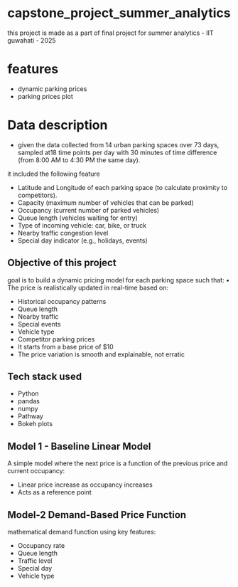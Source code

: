 # capstone_project_summer_analytics

this project is made as a part of final project for summer analytics - IIT guwahati - 2025

# features 
- dynamic parking prices
- parking prices plot 

# Data description 
- given the data collected from 14 urban parking spaces over 73 days, sampled at18 time points per day with 30 minutes of time difference (from 8:00 AM to 4:30
PM the same day).

it included the following feature 
- Latitude and Longitude of each parking space (to calculate proximity to competitors).
- Capacity (maximum number of vehicles that can be parked)
- Occupancy (current number of parked vehicles)
- Queue length (vehicles waiting for entry)
- Type of incoming vehicle: car, bike, or truck
- Nearby traffic congestion level
- Special day indicator (e.g., holidays, events)

## Objective of this project
goal is to build a dynamic pricing model for each parking space such that:
• The price is realistically updated in real-time based on:
-  Historical occupancy patterns
-  Queue length
-  Nearby traffic
-  Special events
-  Vehicle type
-  Competitor parking prices
-  It starts from a base price of $10
-  The price variation is smooth and explainable, not erratic

## Tech stack used 
- Python 
- pandas 
- numpy 
- Pathway
- Bokeh plots

## Model 1 - Baseline Linear Model
 A simple model where the next price is a function of the previous price and current
occupancy:
- Linear price increase as occupancy increases
- Acts as a reference point

## Model-2 Demand-Based Price Function

mathematical demand function using key features:
- Occupancy rate
- Queue length
- Traffic level
- Special day
- Vehicle type




